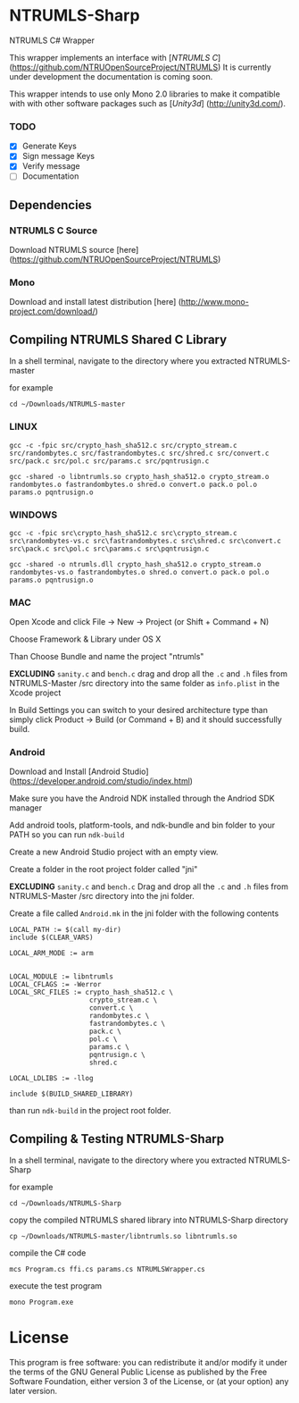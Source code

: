 # NTRUMLS-Sharp
NTRUMLS C# Wrapper

This wrapper implements an interface with [*NTRUMLS C*] (https://github.com/NTRUOpenSourceProject/NTRUMLS) It is currently under development the documentation is coming soon.

This wrapper intends to use only Mono 2.0  libraries to make it compatible with with other software packages such as [*Unity3d*] (http://unity3d.com/).   

### TODO
- [x] Generate Keys
- [x] Sign message Keys
- [x] Verify message
- [ ] Documentation

## Dependencies

### NTRUMLS C Source

Download NTRUMLS source [here] (https://github.com/NTRUOpenSourceProject/NTRUMLS)

### Mono

Download and install latest distribution [here] (http://www.mono-project.com/download/)

## Compiling NTRUMLS Shared C Library

In a shell terminal, navigate to the directory where you extracted NTRUMLS-master

for example

`cd ~/Downloads/NTRUMLS-master`

### LINUX
`gcc -c -fpic src/crypto_hash_sha512.c src/crypto_stream.c src/randombytes.c src/fastrandombytes.c src/shred.c src/convert.c src/pack.c src/pol.c src/params.c src/pqntrusign.c`

`gcc -shared -o libntrumls.so crypto_hash_sha512.o crypto_stream.o randombytes.o fastrandombytes.o shred.o convert.o pack.o pol.o params.o pqntrusign.o`

### WINDOWS
`gcc -c -fpic src\crypto_hash_sha512.c src\crypto_stream.c src\randombytes-vs.c src\fastrandombytes.c src\shred.c src\convert.c src\pack.c src\pol.c src\params.c src\pqntrusign.c`

`gcc -shared -o ntrumls.dll crypto_hash_sha512.o crypto_stream.o randombytes-vs.o fastrandombytes.o shred.o convert.o pack.o pol.o params.o pqntrusign.o`

### MAC
Open Xcode and click File -> New -> Project (or Shift + Command + N)

Choose Framework & Library under OS X

Than Choose Bundle and name the project "ntrumls"

__EXCLUDING__  `sanity.c` and `bench.c` drag and drop all the `.c` and `.h` files from NTRUMLS-Master /src directory into the same folder as `info.plist` in the Xcode project

In Build Settings you can switch to your desired architecture type than simply click Product -> Build (or Command + B) and it should successfully build.


### Android

Download and Install [Android Studio] (https://developer.android.com/studio/index.html)

Make sure you have the Android NDK installed through the Andriod SDK manager

Add android tools, platform-tools, and ndk-bundle and bin folder to your PATH so you can run `ndk-build`

Create a new Android Studio project with an empty view.

Create a folder in the root project folder called "jni"

__EXCLUDING__  `sanity.c` and `bench.c` Drag and drop all the `.c` and `.h` files from NTRUMLS-Master /src directory into the jni folder.

Create a file called `Android.mk` in the jni folder with the following contents
~~~
LOCAL_PATH := $(call my-dir)
include $(CLEAR_VARS)

LOCAL_ARM_MODE := arm


LOCAL_MODULE := libntrumls
LOCAL_CFLAGS := -Werror
LOCAL_SRC_FILES := crypto_hash_sha512.c \
                    crypto_stream.c \
                    convert.c \
                    randombytes.c \
                    fastrandombytes.c \
                    pack.c \
                    pol.c \
                    params.c \
                    pqntrusign.c \
                    shred.c

LOCAL_LDLIBS := -llog

include $(BUILD_SHARED_LIBRARY)
~~~

than run `ndk-build` in the project root folder.

## Compiling & Testing NTRUMLS-Sharp

In a shell terminal, navigate to the directory where you extracted NTRUMLS-Sharp

for example

`cd ~/Downloads/NTRUMLS-Sharp`

copy the compiled NTRUMLS shared library into NTRUMLS-Sharp directory

`cp ~/Downloads/NTRUMLS-master/libntrumls.so libntrumls.so`

compile the C# code

`mcs Program.cs ffi.cs params.cs NTRUMLSWrapper.cs`

execute the test program

`mono Program.exe`



# License

This program is free software: you can redistribute it and/or modify it under the terms of the GNU General Public License as published by the Free Software Foundation, either version 3 of the License, or (at your option) any later version.
